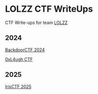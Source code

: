 # LOLZZ CTF WriteUps

CTF Write-ups for team [LOLZZ](https://ctftime.org/team/367339)

## 2024

[BackdoorCTF 2024](2024/BackdoorCTF_2024/README.md)

[0xL4ugh CTF](2024/0xL4ugh_CTF/README.md)

## 2025

[IrisCTF 2025](2025/IrisCTF_2025/README.md)
